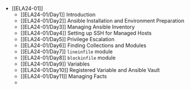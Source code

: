 - [[ELA24-01]]
	- [[ELA24-01/Day1]] Introduction
	- [[ELA24-01/Day2]] Ansible Installation and Environment Preparation
	- [[ELA24-01/Day3]] Managing Ansible Inventory
	- [[ELA24-01/Day4]] Setting up SSH for Managed Hosts
	- [[ELA24-01/Day5]] Privilege Escalation
	- [[ELA24-01/Day6]] Finding Collections and Modules
	- [[ELA24-01/Day7]] `lineinfile` module
	- [[ELA24-01/Day8]] `blockinfile` module
	- [[ELA24-01/Day9]] Variables
	- [[ELA24-01/Day10]] Registered Variable and Ansible Vault
	- [[ELA24-01/Day11]] Managing Facts
	-